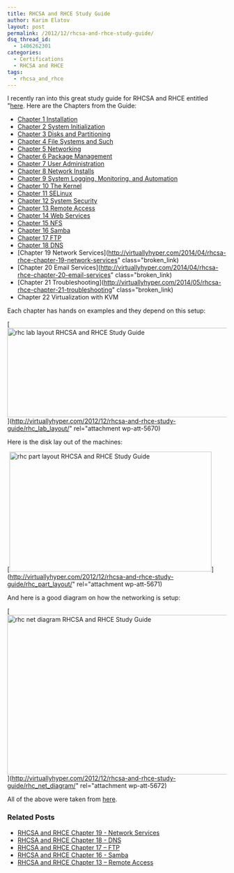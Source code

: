 ```yaml
---
title: RHCSA and RHCE Study Guide
author: Karim Elatov
layout: post
permalink: /2012/12/rhcsa-and-rhce-study-guide/
dsq_thread_id:
  - 1406262301
categories:
  - Certifications
  - RHCSA and RHCE
tags:
  - rhcsa_and_rhce
---
```

I recently ran into this great study guide for RHCSA and RHCE entitled "[here](http://www.pearsonhighered.com/bookseller/product/Handson-Guide-to-the-Red-Hat-Exams-RHCSA-and-RHCE-Cert-Guide-and-Lab-Manual/9780321767950.page). Here are the Chapters from the Guide:

*   [Chapter 1 Installation](http://virtuallyhyper.com/2013/01/rhcsa-and-rhce-chapter-1-installation/)
*   [Chapter 2 System Initialization](http://virtuallyhyper.com/2013/01/rhcsa-and-rhce-chapter-2-system-initialization/)
*   [Chapter 3 Disks and Partitioning](http://virtuallyhyper.com/2013/01/rhcsa-and-rhce-chapter-3-disks-and-partitioning/)
*   [Chapter 4 File Systems and Such](http://virtuallyhyper.com/2013/01/rhcsa-and-rhce-chapter-4-file-systems-and-such/)
*   [Chapter 5 Networking](http://virtuallyhyper.com/2013/01/rhcsa-and-rhce-chapter-5-networking/)
*   [Chapter 6 Package Management](http://virtuallyhyper.com/2013/03/rhcsa-and-rhce-chapter-6-package-management/)
*   [Chapter 7 User Administration](http://virtuallyhyper.com/2013/03/rhcsa-and-rhce-chapter-7-user-administration/)
*   [Chapter 8 Network Installs](http://virtuallyhyper.com/2013/03/rhcsa-and-rhce-chapter-8-network-installs)
*   [Chapter 9 System Logging, Monitoring, and Automation](http://virtuallyhyper.com/2013/06/rhcsa-and-rhce-chapter-9-system-logging-monitoring-and-automation)
*   [Chapter 10 The Kernel](http://virtuallyhyper.com/2013/07/rhcsa-and-rhce-chapter-10-the-kernel/)
*   [Chapter 11 SELinux](http://virtuallyhyper.com/2014/03/rhcsa-rhce-chapter-11-selinux)
*   [Chapter 12 System Security](http://virtuallyhyper.com/2014/03/rhcsa-rhce-chapter-12-system-security)
*   [Chapter 13 Remote Access](http://virtuallyhyper.com/2014/03/rhcsa-rhce-chapter-13-remote-access)
*   [Chapter 14 Web Services](http://virtuallyhyper.com/2014/03/rhcsa-rhce-chapter-14-web-services)
*   [Chapter 15 NFS](http://virtuallyhyper.com/2014/04/rhcsa-rhce-chapter-15-nfs/)
*   [Chapter 16 Samba](http://virtuallyhyper.com/2014/04/rhcsa-rhce-chapter-16-samba/)
*   [Chapter 17 FTP](http://virtuallyhyper.com/2014/04/rhcsa-rhce-chapter-17-ftp)
*   [Chapter 18 DNS](http://virtuallyhyper.com/2014/04/rhcsa-rhce-chapter-18-dns)
*   [Chapter 19 Network Services](http://virtuallyhyper.com/2014/04/rhcsa-rhce-chapter-19-network-services" class="broken_link)
*   [Chapter 20 Email Services](http://virtuallyhyper.com/2014/04/rhcsa-rhce-chapter-20-email-services" class="broken_link)
*   [Chapter 21 Troubleshooting](http://virtuallyhyper.com/2014/05/rhcsa-rhce-chapter-21-troubleshooting" class="broken_link)
*   Chapter 22 Virtualization with KVM

Each chapter has hands on examples and they depend on this setup:

[<img class="alignnone size-full wp-image-5670" alt="rhc lab layout RHCSA and RHCE Study Guide" src="http://virtuallyhyper.com/wp-content/uploads/2012/12/rhc_lab_layout.png" width="685" height="205" title="RHCSA and RHCE Study Guide" />](http://virtuallyhyper.com/2012/12/rhcsa-and-rhce-study-guide/rhc_lab_layout/" rel="attachment wp-att-5670)

Here is the disk lay out of the machines:

[<img class="alignnone size-full wp-image-5671" alt="rhc part layout RHCSA and RHCE Study Guide" src="http://virtuallyhyper.com/wp-content/uploads/2012/12/rhc_part_layout.png" width="464" height="275" title="RHCSA and RHCE Study Guide" />](http://virtuallyhyper.com/2012/12/rhcsa-and-rhce-study-guide/rhc_part_layout/" rel="attachment wp-att-5671)

And here is a good diagram on how the networking is setup:

[<img class="alignnone size-full wp-image-5672" alt="rhc net diagram RHCSA and RHCE Study Guide" src="http://virtuallyhyper.com/wp-content/uploads/2012/12/rhc_net_diagram.png" width="601" height="366" title="RHCSA and RHCE Study Guide" />](http://virtuallyhyper.com/2012/12/rhcsa-and-rhce-study-guide/rhc_net_diagram/" rel="attachment wp-att-5672)

All of the above were taken from [here](http://ptgmedia.pearsoncmg.com/images/9780321767950/samplepages/0321767950.pdf).

<div class="SPOSTARBUST-Related-Posts">
  <H3>
    Related Posts
  </H3>

  <ul class="entry-meta">
    <li class="SPOSTARBUST-Related-Post">
      <a title="RHCSA and RHCE Chapter 19 - Network Services" href="http://virtuallyhyper.com/2014/05/rhcsa-rhce-chapter-19-network-services/" rel="bookmark">RHCSA and RHCE Chapter 19 - Network Services</a>
    </li>
    <li class="SPOSTARBUST-Related-Post">
      <a title="RHCSA and RHCE Chapter 18 - DNS" href="http://virtuallyhyper.com/2014/04/rhcsa-rhce-chapter-18-dns/" rel="bookmark">RHCSA and RHCE Chapter 18 - DNS</a>
    </li>
    <li class="SPOSTARBUST-Related-Post">
      <a title="RHCSA and RHCE Chapter 17 – FTP" href="http://virtuallyhyper.com/2014/04/rhcsa-rhce-chapter-17-ftp/" rel="bookmark">RHCSA and RHCE Chapter 17 – FTP</a>
    </li>
    <li class="SPOSTARBUST-Related-Post">
      <a title="RHCSA and RHCE Chapter 16 - Samba" href="http://virtuallyhyper.com/2014/04/rhcsa-rhce-chapter-16-samba/" rel="bookmark">RHCSA and RHCE Chapter 16 - Samba</a>
    </li>
    <li class="SPOSTARBUST-Related-Post">
      <a title="RHCSA and RHCE Chapter 13 – Remote Access" href="http://virtuallyhyper.com/2014/03/rhcsa-rhce-chapter-13-remote-access/" rel="bookmark">RHCSA and RHCE Chapter 13 – Remote Access</a>
    </li>
  </ul>
</div>

